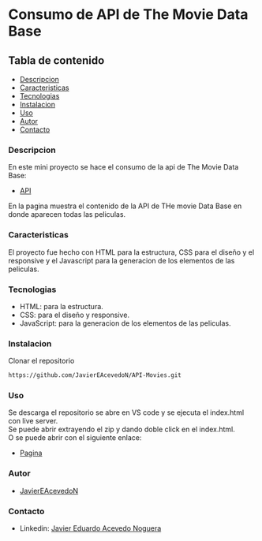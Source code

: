 # Consumo de API de The Movie Data Base
## Tabla de contenido
- [Descripcion](#descripcion)
- [Caracteristicas](#caracteristicas)
- [Tecnologias](#tecnologias)
- [Instalacion](#instalacion)
- [Uso](#uso)
- [Autor](#autor)
- [Contacto](#contacto)
### Descripcion
En este mini proyecto se hace el consumo de la api de The Movie Data Base:
- [API](https://developer.themoviedb.org/)

En la pagina muestra el contenido de la API de THe movie Data Base en donde aparecen todas las peliculas.
### Caracteristicas
El proyecto fue hecho con HTML para la estructura, CSS para el diseño y el responsive y el Javascript para la generacion de los elementos de las peliculas.
### Tecnologias
- HTML: para la estructura.
- CSS: para el diseño y responsive.
- JavaScript: para la generacion de los elementos de las peliculas.
### Instalacion
Clonar el repositorio
```sh
https://github.com/JavierEAcevedoN/API-Movies.git
```
### Uso
Se descarga el repositorio se abre en VS code y se ejecuta el index.html con live server.  
Se puede abrir extrayendo el zip y dando doble click en el index.html.  
O se puede abrir con el siguiente enlace:
- [Pagina](https://javiereacevedon.github.io/API-Movies/)
### Autor
- [JavierEAcevedoN](https://github.com/JavierEAcevedoN)
### Contacto
- Linkedin: [Javier Eduardo Acevedo Noguera](https://www.linkedin.com/in/javier-eduardo-acevedo-noguera)
